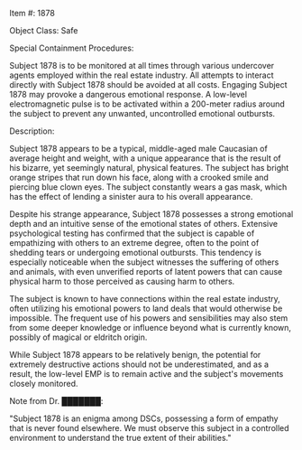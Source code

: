 Item #: 1878

Object Class: Safe

Special Containment Procedures:

Subject 1878 is to be monitored at all times through various undercover agents employed within the real estate industry. All attempts to interact directly with Subject 1878 should be avoided at all costs. Engaging Subject 1878 may provoke a dangerous emotional response. A low-level electromagnetic pulse is to be activated within a 200-meter radius around the subject to prevent any unwanted, uncontrolled emotional outbursts.

Description:

Subject 1878 appears to be a typical, middle-aged male Caucasian of average height and weight, with a unique appearance that is the result of his bizarre, yet seemingly natural, physical features. The subject has bright orange stripes that run down his face, along with a crooked smile and piercing blue clown eyes. The subject constantly wears a gas mask, which has the effect of lending a sinister aura to his overall appearance.

Despite his strange appearance, Subject 1878 possesses a strong emotional depth and an intuitive sense of the emotional states of others. Extensive psychological testing has confirmed that the subject is capable of empathizing with others to an extreme degree, often to the point of shedding tears or undergoing emotional outbursts. This tendency is especially noticeable when the subject witnesses the suffering of others and animals, with even unverified reports of latent powers that can cause physical harm to those perceived as causing harm to others.

The subject is known to have connections within the real estate industry, often utilizing his emotional powers to land deals that would otherwise be impossible. The frequent use of his powers and sensibilities may also stem from some deeper knowledge or influence beyond what is currently known, possibly of magical or eldritch origin.

While Subject 1878 appears to be relatively benign, the potential for extremely destructive actions should not be underestimated, and as a result, the low-level EMP is to remain active and the subject's movements closely monitored. 

Note from Dr. ███████:

"Subject 1878 is an enigma among DSCs, possessing a form of empathy that is never found elsewhere. We must observe this subject in a controlled environment to understand the true extent of their abilities."